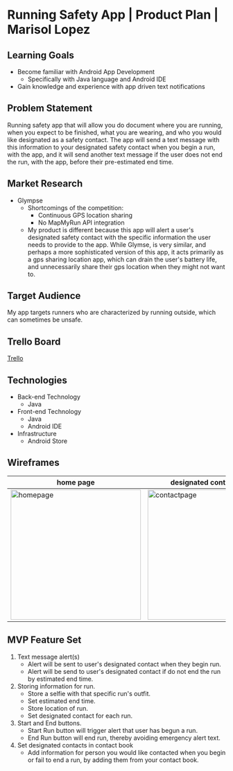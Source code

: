 # Running Safety App | Product Plan | Marisol Lopez

## Learning Goals
- Become familiar with Android App Development
  - Specifically with Java language and Android IDE
 - Gain knowledge and experience with app driven text notifications

## Problem Statement

Running safety app that will allow you do document where you are running, when you expect to be finished, what you are wearing, and who you would like designated as a safety contact. The app will send a text message with this information to your designated safety contact when you begin a run, with the app, and it will send another text message if the user does not end the run, with the app, before their pre-estimated end time.

## Market Research

- Glympse
  - Shortcomings of the competition:
    - Continuous GPS location sharing
    - No MapMyRun API integration
  - My product is different because this app will alert a user's designated safety contact with the specific information the user needs to provide to the app. While Glymse, is very similar, and perhaps a more sophisticated version of this app, it acts primarily as a gps sharing location app, which can drain the user's battery life, and unnecessarily share their gps location when they might not want to.

## Target Audience

My app targets runners who are characterized by running outside, which can sometimes be unsafe.

## Trello Board

[Trello](https://trello.com/b/1UI4O9q1)

## Technologies

- Back-end Technology
	- Java
- Front-end Technology
	- Java
	- Android IDE
- Infrastructure
	- Android Store

## Wireframes

| home page | designated contact page | end run page  |
| ------ | ------ | ----- |
|  <img src="https://image.ibb.co/bOXvTQ/homepage.png" alt="homepage" width= "300px"/>  |  <img src="https://image.ibb.co/dWneoQ/Screen_Shot_2017_06_18_at_6_31_17_PM.png" alt="contactpage" width= "300px"/>  |   <img src="https://preview.ibb.co/cHd28Q/end_run.png" alt="contactpage" width= "300px"/>  |

## MVP Feature Set

1.  Text message alert(s)
	- Alert will be sent to user's designated contact when they begin run.
	- Alert will be send to user's designated contact if do not end the run by estimated end time.
2.  Storing information for run.
	- Store a selfie with that specific run's outfit.
	- Set estimated end time.
	- Store location of run.
	- Set designated contact for each run.
3. Start and End buttons.
	- Start Run button will trigger alert that user has begun a run.
	- End Run button will end run, thereby avoiding emergency alert text.
4. Set designated contacts in contact book
	- Add information for person you would like contacted when you begin or fail to end a run, by adding them from your contact book.
